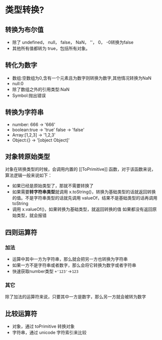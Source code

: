 # 类型转换?
## 转换为布尔值
* 除了 undefined， null， false， NaN， ''， 0， -0转换为false
* 其他所有值都转为 true，包括所有对象。

## 转化为数字
* 数组:空数组为0,含有一个元素且为数字则转换为数字,其他情况转换为NaN
* null:0
* 除了数组之外的引用类型:NaN
* Symbol:抛出错误
## 转换为字符串
* number: 666 -> '666'
* boolean:true -> 'true' false -> 'false'
* Array:[1,2,3] -> '1,2,3'
* Object:{} -> '[object Object]'


## 对象转原始类型
对象在转换类型的时候，会调用内置的 [[ToPrimitive]] 函数，对于该函数来说，算法逻辑一般来说如下：

* 如果已经是原始类型了，那就不需要转换了
* 如果需要**转字符串类型**就调用 x.toString()，转换为基础类型的话就返回转换的值。不是字符串类型的话就先调用 valueOf，结果不是基础类型的话再调用 toString
* 调用 x.valueOf()，如果转换为基础类型，就返回转换的值
如果都没有返回原始类型，就会报错

## 四则运算符
### 加法
* 运算中其中一方为字符串，那么就会把另一方也转换为字符串
* 如果一方不是字符串或者数字，那么会将它转换为数字或者字符串
* 快速获取number类型 ``+'123'``->``123``
### 其它
除了加法的运算符来说，只要其中一方是数字，那么另一方就会被转为数字

## 比较运算符
* 对象，通过 toPrimitive 转换对象
* 字符串，通过 unicode 字符索引来比较